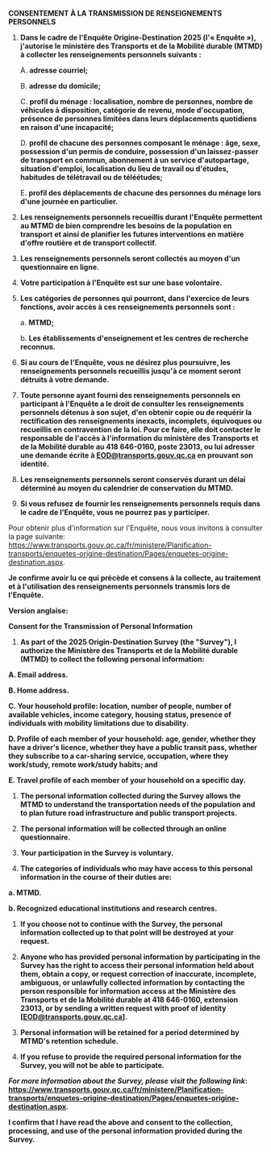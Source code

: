 **CONSENTEMENT À LA TRANSMISSION DE RENSEIGNEMENTS PERSONNELS**

1.  **Dans le cadre de l'Enquête Origine-Destination 2025
    (l'« Enquête »), j'autorise le ministère des Transports et de la
    Mobilité durable (MTMD) à collecter les renseignements personnels
    suivants :**

    A.  **adresse courriel;**

    B.  **adresse du domicile;**

    C.  **profil du ménage : localisation, nombre de personnes, nombre
        de véhicules à disposition, catégorie de revenu, mode
        d'occupation, présence de personnes limitées dans leurs
        déplacements quotidiens en raison d'une incapacité;**

    D.  **profil de chacune des personnes composant le ménage : âge,
        sexe, possession d'un permis de conduire, possession d'un
        laissez-passer de transport en commun, abonnement à un service
        d'autopartage, situation d'emploi, localisation du lieu de
        travail ou d'études, habitudes de télétravail ou de
        téléétudes;**

    E.  **profil des déplacements de chacune des personnes du ménage
        lors d'une journée en particulier.**

1.  **Les renseignements personnels recueillis durant l'Enquête
    permettent au MTMD de bien comprendre les besoins de la population
    en transport et ainsi de planifier les futures interventions en
    matière d'offre routière et de transport collectif.**

2.  **Les renseignements personnels seront collectés au moyen d'un
    questionnaire en ligne.**

3.  **Votre participation à l'Enquête est sur une base volontaire.**

4.  **Les catégories de personnes qui pourront, dans l'exercice de leurs
    fonctions, avoir accès à ces renseignements personnels sont :**

    a.  **MTMD;**

    b.  **Les établissements d'enseignement et les centres de recherche
        reconnus.**

1.  **Si au cours de l'Enquête, vous ne désirez plus poursuivre, les
    renseignements personnels recueillis jusqu'à ce moment seront
    détruits à votre demande.**

2.  **Toute personne ayant fourni des renseignements personnels en
    participant à l'Enquête a le droit de consulter les renseignements
    personnels détenus à son sujet, d'en obtenir copie ou de requérir la
    rectification des renseignements inexacts, incomplets, équivoques ou
    recueillis en contravention de la loi. Pour ce faire, elle doit
    contacter le responsable de l'accès à l'information du ministère des
    Transports et de la Mobilité durable au 418 646-0160, poste 23013,
    ou lui adresser une demande écrite à EOD@transports.gouv.qc.ca en
    prouvant son identité.**

3.  **Les renseignements personnels seront conservés durant un délai
    déterminé au moyen du calendrier de conservation du MTMD.**

4.  **Si vous refusez de fournir les renseignements personnels requis
    dans le cadre de l'Enquête, vous ne pourrez pas y participer.**

Pour obtenir plus d'information sur l'Enquête, nous vous invitons à
consulter la page suivante: https://www.transports.gouv.qc.ca/fr/ministere/Planification-transports/enquetes-origine-destination/Pages/enquetes-origine-destination.aspx.

**Je confirme avoir lu ce qui précède et consens à la collecte, au
traitement et à l'utilisation des renseignements personnels transmis
lors de l'Enquête.**

**Version anglaise:**

**Consent for the Transmission of Personal Information**

1.  **As part of the 2025 Origin-Destination Survey (the "Survey"), I
    authorize the Ministère des Transports et de la Mobilité durable
    (MTMD) to collect the following personal information:**

**A. Email address.**

**B. Home address.**

**C. Your household profile: location, number of people, number of
available vehicles, income category, housing status, presence of
individuals with mobility limitations due to disability.**

**D. Profile of each member of your household: age, gender, whether they
have a driver's licence, whether they have a public transit pass,
whether they subscribe to a car-sharing service, occupation, where they
work/study, remote work/study habits; and**

**E. Travel profile of each member of your household on a specific
day.**

1.  **The personal information collected during the Survey allows the
    MTMD to understand the transportation needs of the population and to
    plan future road infrastructure and public transport projects.**

2.  **The personal information will be collected through an online
    questionnaire.**

3.  **Your participation in the Survey is voluntary.**

4.  **The categories of individuals who may have access to this personal
    information in the course of their duties are:**

**a. MTMD.**

**b. Recognized educational institutions and research centres.**

1.  **If you choose not to continue with the Survey, the personal
    information collected up to that point will be destroyed at your
    request.**

2.  **Anyone who has provided personal information by participating in
    the Survey has the right to access their personal information held
    about them, obtain a copy, or request correction of inaccurate,
    incomplete, ambiguous, or unlawfully collected information by
    contacting the person responsible for information access at the
    Ministère des Transports et de la Mobilité durable at 418 646-0160,
    extension 23013, or by sending a written request with proof of
    identity [EOD@transports.gouv.qc.ca].**

3.  **Personal information will be retained for a period determined by
    MTMD's retention schedule.**

4.  **If you refuse to provide the required personal information for the
    Survey, you will not be able to participate.**

***For more information about the Survey, please visit the following
link*: https://www.transports.gouv.qc.ca/fr/ministere/Planification-transports/enquetes-origine-destination/Pages/enquetes-origine-destination.aspx.**

**I confirm that I have read the above and consent to the collection,
processing, and use of the personal information provided during the
Survey.**
